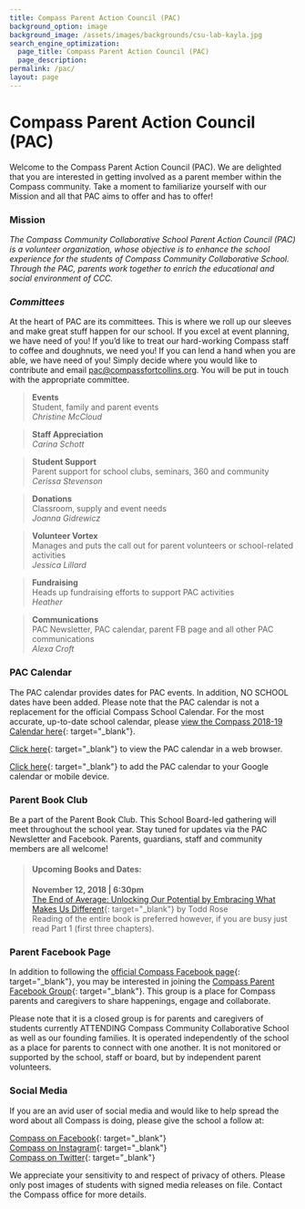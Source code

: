 ```yaml
---
title: Compass Parent Action Council (PAC)
background_option: image
background_image: /assets/images/backgrounds/csu-lab-kayla.jpg
search_engine_optimization:
  page_title: Compass Parent Action Council (PAC)
  page_description:
permalink: /pac/
layout: page
---
```


# Compass Parent Action Council (PAC)

Welcome to the Compass Parent Action Council (PAC). We are delighted that you are interested in getting involved as a parent member within the Compass community. Take a moment to familiarize yourself with our Mission and all that PAC aims to offer and has to offer!

### Mission

*The Compass Community Collaborative School Parent Action Council (PAC) is a volunteer organization, whose objective is to enhance the school experience for the students of Compass Community Collaborative School. Through the PAC, parents work together to enrich the educational and social environment of CCC.*

### *Committees*

At the heart of PAC are its committees. This is where we roll up our sleeves and make great stuff happen for our school. If you excel at event planning, we have need of you! If you’d like to treat our hard-working Compass staff to coffee and doughnuts, we need you! If you can lend a hand when you are able, we have need of you! Simply decide where you would like to contribute and email [pac@compassfortcollins.org](mailto:pac@compassfortcollins.org). You will be put in touch with the appropriate committee.

> **Events**&nbsp;<br>Student, family and parent events<br>*Christine McCloud&nbsp;*

> **Staff Appreciation**<br>*Carina Schott*

> **Student Support&nbsp;**<br>Parent support for school clubs, seminars, 360 and community<br>*Cerissa Stevenson*

> **Donations**<br>Classroom, supply and event needs<br>*Joanna Gidrewicz*

> **Volunteer Vortex**<br>Manages and puts the call out for parent volunteers or school-related activities<br>*Jessica Lillard*

> **Fundraising**<br>Heads up fundraising efforts to support PAC activities<br>*Heather*

> **Communications**<br>PAC Newsletter, PAC calendar, parent FB page and all other PAC communications<br>*Alexa Croft*

### PAC Calendar

The PAC calendar provides dates for PAC events. In addition, NO SCHOOL dates have been added. Please note that the PAC calendar is not a replacement for the official Compass School Calendar. For the most accurate, up-to-date school calendar, please [view the Compass 2018-19 Calendar here](https://d1qmdf3vop2l07.cloudfront.net/vast-beetroot.cloudvent.net/compressed/cffe2707928bdd09bd14a012341ccd8c.pdf){: target="_blank"}.

[Click here](https://calendar.google.com/calendar/embed?src=pac%40compassfortcollins.org&amp;ctz=America%2FDenver){: target="_blank"} to view the PAC calendar in a web browser.

[Click here](https://calendar.google.com/calendar/ical/pac%40compassfortcollins.org/public/basic.ics){: target="_blank"} to add the PAC calendar to your Google calendar or mobile device.

### Parent Book Club

Be a part of the Parent Book Club. This School Board-led gathering will meet throughout the school year. Stay tuned for updates via the PAC Newsletter and Facebook. Parents, guardians, staff and community members are all welcome!

> #### Upcoming Books and Dates:
>
> **November 12, 2018 | 6:30pm**<br>[The End of Average: Unlocking Our Potential by Embracing What Makes Us Different](https://www.amazon.com/End-Average-Unlocking-Potential-Embracing/dp/0062358375/ref=sr_1_1?ie=UTF8&amp;qid=1538667026&amp;sr=8-1&amp;keywords=the+end+of+average){: target="_blank"} by Todd Rose<br>Reading of the entire book is preferred however, if you are busy just read Part 1 (first three chapters).

### Parent Facebook Page

In addition to following the [official Compass Facebook page](https://www.facebook.com/CCCFortCollins/){: target="_blank"}, you may be interested in joining the [Compass Parent Facebook Group](https://www.facebook.com/groups/1456492804474165/){: target="_blank"}. This group is a place for Compass parents and caregivers to share happenings, engage and collaborate.

Please note that it is a closed group is for parents and caregivers of students currently ATTENDING Compass Community Collaborative School as well as our founding families. It is operated independently of the school as a place for parents to connect with one another. It is not monitored or supported by the school, staff or board, but by independent parent volunteers.

### Social Media

If you are an avid user of social media and would like to help spread the word about all Compass is doing, please give the school a follow at:

[Compass on Facebook](https://www.facebook.com/CCCFortCollins/){: target="_blank"}<br>[Compass on Instagram](https://www.instagram.com/cccfortcollins/){: target="_blank"}<br>[Compass on Twitter](https://twitter.com/cccfortcollins){: target="_blank"}

We appreciate your sensitivity to and respect of privacy of others. Please only post images of students with signed media releases on file. Contact the Compass office for more details.